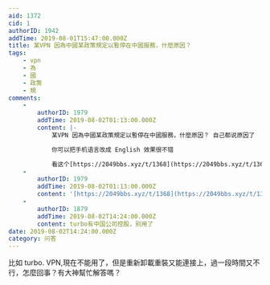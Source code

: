 ```yaml
---
aid: 1372
cid: 1
authorID: 1942
addTime: 2019-08-01T15:47:00.000Z
title: 某VPN 因為中國某政策規定以暫停在中國服務，什麼原因？
tags:
    - vpn
    - 為
    - 國
    - 政策
    - 規
comments:
    -
        authorID: 1979
        addTime: 2019-08-02T01:13:00.000Z
        content: |-
            某VPN 因為中國某政策規定以暫停在中國服務，什麼原因？ 自己都说原因了

            你可以把手机语言改成 English 效果很不错

            看这个[https://2049bbs.xyz/t/1368](https://2049bbs.xyz/t/1368) 很不错，可以用
    -
        authorID: 1979
        addTime: 2019-08-02T01:13:00.000Z
        content: '[https://2049bbs.xyz/t/1368](https://2049bbs.xyz/t/1368)'
    -
        authorID: 1879
        addTime: 2019-08-02T14:24:00.000Z
        content: turbo有中国公司控股，别用了
date: 2019-08-02T14:24:00.000Z
category: 问答
---
```


比如 turbo. VPN,現在不能用了，但是重新卸載重裝又能連接上，過一段時間又不行，怎麼回事？有大神幫忙解答嗎？

